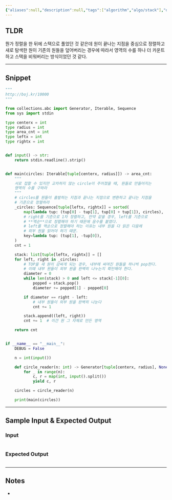```yaml
---
{"aliases":null,"description":null,"tags":["algorithm","algo/stack"],"difficulty":3,"status":"풀이완료","links":["http://boj.kr/10000"],"title":"10000. 원 영역","created":"2025-01-14T15:27:28","updated":"2025-01-14T15:28:11","dg-publish":true,"permalink":"/docs/algorithms/10000. 원 영역/","dgPassFrontmatter":true}
---
```



## TLDR

뭔가 정렬을 한 뒤에 스택으로 풀었던 것 같은데 원이 끝나는 지점을 중심으로 정렬하고 새로 탐색한 원이 기존의 원들을 덮어버리는 경우에 따라서 영역의 수를 하나 더 카운트하고 스택을 비워버리는 방식이었던 것 같다.
<!-- 문제에 대한 간략한 설명 및 풀이 접근 방식 요약 -->

---

## Snippet

```python
"""
http://boj.kr/10000
"""

from collections.abc import Generator, Iterable, Sequence
from sys import stdin

type centerx = int
type radius = int
type area_cnt = int
type leftx = int
type rightx = int


def input() -> str:
    return stdin.readline().strip()


def main(circles: Iterable[tuple[centerx, radius]]) -> area_cnt:
    """
    서로 접할 수 있지만 교차하지 않는 circle이 주어졌을 때, 원들로 만들어지는
    영역의 수를 구하라
    """
    # circles를 원들이 출발하는 지점과 끝나는 지점으로 변환하고 끝나는 지점을
    # 기준으로 정렬하라
    _circles: Sequence[tuple[leftx, rightx]] = sorted(
        map(lambda tup: (tup[0] - tup[1], tup[0] + tup[1]), circles),
        # right를 기준으로 1차 정렬하고, 만약 같을 경우, left를 기준으로
        # **역순**으로 정렬해야 하기 때문에 음수를 붙였다.
        # left를 역순으로 정렬해야 하는 이유는 내부 원을 다 읽은 다음에
        # 외부 원을 읽어야 하기 때문.
        key=lambda tup: (tup[1], -tup[0]),
    )
    cnt = 1

    stack: list[tuple[leftx, rightx]] = []
    for left, right in _circles:
        # TOP을 새 원이 감싸게 되는 경우, 내부에 싸여진 원들을 하나씩 pop한다.
        # 이때 내부 원들이 외부 원을 완벽히 나누는지 확인해야 한다.
        diameter = 0
        while len(stack) > 0 and left <= stack[-1][0]:
            popped = stack.pop()
            diameter += popped[1] - popped[0]

        if diameter == right - left:
            # 내부 원들이 외부 원을 완벽히 나눈다
            cnt += 1

        stack.append((left, right))
        cnt += 1  # 이건 원 그 자체로 만든 영역

    return cnt


if __name__ == "__main__":
    DEBUG = False

    n = int(input())

    def circle_reader(n: int) -> Generator[tuple[centerx, radius], None, None]:
        for _ in range(n):
            c, r = map(int, input().split())
            yield c, r

    circles = circle_reader(n)

    print(main(circles))

```

<!-- 주요 코드 작성 -->

---

## Sample Input & Expected Output

### Input

```

```

### Expected Output

```

```

---

## Notes

- 
